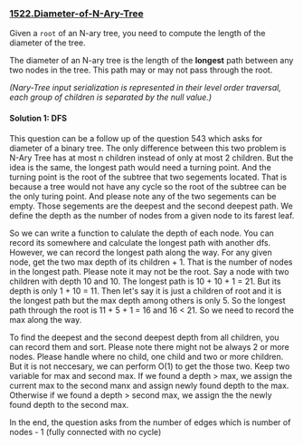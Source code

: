 ### [1522.Diameter-of-N-Ary-Tree](https://leetcode.com/problems/diameter-of-n-ary-tree/)

Given a `root` of an N-ary tree, you need to compute the length of the diameter of the tree.

The diameter of an N-ary tree is the length of the **longest** path between any two nodes in the tree. This path may or may not pass through the root.

*(Nary-Tree input serialization is represented in their level order traversal, each group of children is separated by the null value.)*

#### Solution 1: DFS

This question can be a follow up of the question 543 which asks for diameter of a binary tree. The only difference between this two problem is N-Ary Tree has at most n children instead of only at most 2 children. But the idea is the same, the longest path would need a turning point. And the turning point is the root of the subtree that two segements located. That is because a tree would not have any cycle so the root of the subtree can be the only turing point. And please note any of the two segements can be empty. Those segements are the deepest and the second deepest path. We define the depth as the number of nodes from a given node to its farest leaf. 

So we can write a function to calulate the depth of each node. You can record its somewhere and calculate the longest path with another dfs. However, we can record the longest path along the way. For any given node, get the two max depth of its children + 1. That is the number of nodes in the longest path. Please note it may not be the root. Say a node with two children with depth 10 and 10. The longest path is 10 + 10 + 1 = 21. But its depth is only 1 + 10 = 11. Then let's say it is just a children of root and it is the longest path but the max depth among others is only 5. So the longest path through the root is 11 + 5 + 1 = 16 and 16 < 21. So we need to record the max along the way.

To find the deepest and the second deepest depth from all children, you can record them and sort. Please note there might not be always 2 or more nodes. Please handle where no child, one child and two or more children. But it is not neccesary, we can perform O(1) to get the those two. Keep two variable for max and second max. If we found a depth > max, we assign the current max to the second manx and assign newly found depth to the max. Otherwise if we found a depth > second max, we assign the the newly found depth to the second max.

In the end, the question asks from the number of edges which is number of nodes - 1 (fully connected with no cycle)